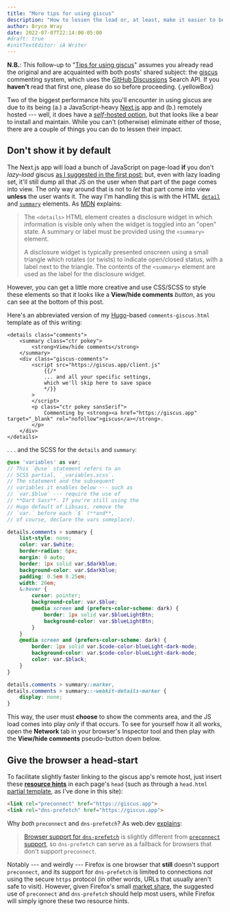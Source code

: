 ```yaml
---
title: "More tips for using giscus"
description: "How to lessen the load or, at least, make it easier to bear."
author: Bryce Wray
date: 2022-07-07T22:14:00-05:00
#draft: true
#initTextEditor: iA Writer
---
```


**N.B.**: This follow-up to "[Tips for using giscus](/posts/2022/05/tips-using-giscus/)" assumes you already read the original and are acquainted with both posts' shared subject: the [giscus](https://giscus.app) commenting system, which uses the [GitHub Discussions](https://docs.github.com/en/discussions) Search API. If you **haven't** read that first one, please do so before proceeding.
{.yellowBox}

Two of the biggest performance hits you'll encounter in using giscus are due to its being (a.) a JavaScript-heavy [Next.js](https://nextjs.org) app and (b.) remotely hosted --- well, it does have a [*self*-hosted option](https://github.com/giscus/giscus/blob/main/SELF-HOSTING.md), but that looks like a bear to install and maintain. While you can't (otherwise) eliminate either of those, there are a couple of things you can do to lessen their impact.

## Don't show it by default

The Next.js app will load a bunch of JavaScript on page-load **if** you don't *lazy-load* giscus [as I suggested in the first post](http://192.168.254.10:3000/posts/2022/05/tips-using-giscus/#get-lazy); but, even with lazy loading set, it'll still dump all that JS on the user when that part of the page comes into view. The only way around that is not to *let* that part come into view **unless** the user wants it. The way I'm handling this is with the HTML [`detail`](https://developer.mozilla.org/en-US/docs/Web/HTML/Element/details) and [`summary`](https://developer.mozilla.org/en-US/docs/Web/HTML/Element/summary) elements. As [MDN](https://developer.mozilla.org/en-US/) explains:

> The `<details>` HTML element creates a disclosure widget in which information is visible only when the widget is toggled into an "open" state. A summary or label must be provided using the `<summary>` element.
>
> A disclosure widget is typically presented onscreen using a small triangle which rotates (or twists) to indicate open/closed status, with a label next to the triangle. The contents of the `<summary>` element are used as the label for the disclosure widget.

However, you can get a little more creative and use CSS/SCSS to style these elements so that it looks like a **View/hide comments** *button*, as you can see at the bottom of this post.

Here's an abbreviated version of my [Hugo](https://gohugo.io)-based `comments-giscus.html` template as of this writing:

```go-html-template
<details class="comments">
	<summary class="ctr pokey">
		<strong>View/hide comments</strong>
	</summary>
	<div class="giscus-comments">
		<script src="https://giscus.app/client.js"
			{{/*
			... and all your specific settings,
			which we'll skip here to save space
			*/}}
		>
		</script>
		<p class="ctr pokey sansSerif">
			Commenting by <strong><a href="https://giscus.app" target="_blank" rel="nofollow">giscus</a></strong>.
		</p>
	</div>
</details>
```

. . . and the SCSS for the `details` and `summary`:

```scss
@use 'variables' as var;
// This `@use` statement refers to an
// SCSS partial, `_variables.scss`.
// The statement and the subsequent
// variables it enables below --- such as
// `var.$blue` --- require the use of
// **Dart Sass**. If you're still using the
// Hugo default of Libsass, remove the
// `var.` before each `$` (**and**,
// of course, declare the vars someplace).

details.comments > summary {
	list-style: none;
	color: var.$white;
	border-radius: 6px;
	margin: 0 auto;
	border: 1px solid var.$darkblue;
	background-color: var.$darkblue;
	padding: 0.5em 0.25em;
	width: 20em;
	&:hover {
		cursor: pointer;
		background-color: var.$blue;
		@media screen and (prefers-color-scheme: dark) {
			border: 1px solid var.$blueLightBtn;
			background-color: var.$blueLightBtn;
		}
	}
	@media screen and (prefers-color-scheme: dark) {
		border: 1px solid var.$code-color-blueLight-dark-mode;
		background-color: var.$code-color-blueLight-dark-mode;
		color: var.$black;
	}
}

details.comments > summary::marker,
details.comments > summary::-webkit-details-marker {
	display: none;
}
```

This way, the user must **choose** to show the comments area, and the JS load comes into play *only* if that occurs. To see for yourself how it all works, open the **Network** tab in your browser's Inspector tool and then play with the **View/hide comments** pseudo-button down below.

## Give the browser a head-start

To facilitate slightly faster linking to the giscus app's remote host, just insert these [**resource hints**](https://www.w3.org/TR/resource-hints/) in each page's `head` (such as through a `head.html` [partial template](https://gohugo.io/templates/partials/), as I've done in this site):

```html
<link rel="preconnect" href="https://giscus.app">
<link rel="dns-prefetch" href="https://giscus.app">
```

Why *both* `preconnect` and `dns-prefetch`? As web.dev [explains](https://web.dev/preconnect-and-dns-prefetch/#resolve-domain-name-early-with-reldns-prefetch):

>  [Browser support for `dns-prefetch`](https://caniuse.com/#search=dns-prefetch) is slightly different from [`preconnect` support](https://caniuse.com/#search=preconnect), so `dns-prefetch` can serve as a fallback for browsers that don't support `preconnect`.

Notably --- and weirdly --- Firefox is one browser that **still** doesn't support `preconnect`, and its support for `dns-prefetch` is limited to connections *not* using the secure `https` protocol (in other words, URLs that usually aren't safe to visit). However, given Firefox's small [market share](https://gs.statcounter.com/browser-market-share), the suggested use of `preconnect` and `dns-prefetch` should help most users, while Firefox will simply ignore these two resource hints.
